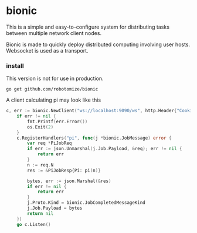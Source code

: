 # bionic

This is a simple and easy-to-configure system for distributing tasks between multiple network client nodes.

Bionic is made to quickly deploy distributed computing involving user hosts. Websocket is used as a transport.

### install
This version is not for use in production.

```shell
go get github.com/robotomize/bionic
```

A client calculating pi may look like this

```go
c, err := bionic.NewClient("ws://localhost:9090/ws", http.Header{"Cookie": []string{}})
	if err != nil {
		fmt.Printf(err.Error())
		os.Exit(2)
	}
	c.RegisterHandlers("pi", func(j *bionic.JobMessage) error {
		var req *PiJobReq
		if err := json.Unmarshal(j.Job.Payload, &req); err != nil {
			return err
		}
		n := req.N
		res := &PiJobResp{Pi: pi(n)}

		bytes, err := json.Marshal(&res)
		if err != nil {
			return err
		}
		j.Proto.Kind = bionic.JobCompletedMessageKind
		j.Job.Payload = bytes
		return nil
	})
	go c.Listen()
```
